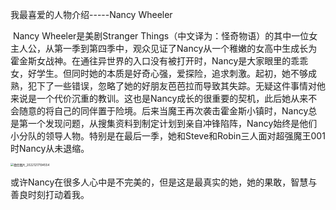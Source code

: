 我最喜爱的人物介绍-----Nancy Wheeler

​        Nancy Wheeler是美剧Stranger Things（中文译为：怪奇物语）的其中一位女主人公，从第一季到第四季中，观众见证了Nancy从一个稚嫩的女高中生成长为霍金斯女战神。在通往异世界的入口没有被打开时，Nancy是大家眼里的乖乖女，好学生。但同时她的本质是好奇心强，爱探险，追求刺激。起初，她不够成熟，犯下了一些错误，忽略了她的好朋友芭芭拉而导致其失踪。无疑这件事情对他来说是一个代价沉重的教训。这也是Nancy成长的很重要的契机，此后她从来不会随意的将自己的同伴置于险境。后来当魔王再次袭击霍金斯小镇时，Nancy总是第一个发现问题，从搜集资料到制定计划到亲自冲锋陷阵，Nancy始终是他们小分队的领导人物。特别是在最后一季，她和Steve和Robin三人面对超强魔王001时Nancy从未退缩。

<img src="C:\Users\86178\Pictures\Saved Pictures\微信图片_20221217194554.jpg" alt="微信图片_20221217194554" style="zoom:33%;" />

  或许Nancy在很多人心中是不完美的，但是这是最真实的她，她的果敢，智慧与善良时刻打动着我。